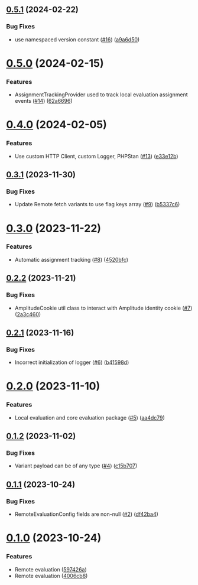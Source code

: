 ## [0.5.1](https://github.com/amplitude/experiment-php-server/compare/0.5.0...0.5.1) (2024-02-22)


### Bug Fixes

* use namespaced version constant ([#16](https://github.com/amplitude/experiment-php-server/issues/16)) ([a9a6d50](https://github.com/amplitude/experiment-php-server/commit/a9a6d50d68d9de84f27dde9bbcd248f864f7cf04))

# [0.5.0](https://github.com/amplitude/experiment-php-server/compare/0.4.0...0.5.0) (2024-02-15)


### Features

* AssignmentTrackingProvider used to track local evaluation assignment events ([#14](https://github.com/amplitude/experiment-php-server/issues/14)) ([62a6696](https://github.com/amplitude/experiment-php-server/commit/62a66960c744b0c7b91793146da4979e8cb57bf0))

# [0.4.0](https://github.com/amplitude/experiment-php-server/compare/0.3.1...0.4.0) (2024-02-05)


### Features

* Use custom HTTP Client, custom Logger, PHPStan ([#13](https://github.com/amplitude/experiment-php-server/issues/13)) ([e33e12b](https://github.com/amplitude/experiment-php-server/commit/e33e12bfb79563e30297bd04c11e8c747f4223d9))

## [0.3.1](https://github.com/amplitude/experiment-php-server/compare/0.3.0...0.3.1) (2023-11-30)


### Bug Fixes

* Update Remote fetch variants to use flag keys array ([#9](https://github.com/amplitude/experiment-php-server/issues/9)) ([b5337c6](https://github.com/amplitude/experiment-php-server/commit/b5337c6b8c495783f63f984a3dba497d04eb9d38))

# [0.3.0](https://github.com/amplitude/experiment-php-server/compare/0.2.2...0.3.0) (2023-11-22)


### Features

* Automatic assignment tracking ([#8](https://github.com/amplitude/experiment-php-server/issues/8)) ([4520bfc](https://github.com/amplitude/experiment-php-server/commit/4520bfce8886a9cbdd0b7692480f6a22d915adc0))

## [0.2.2](https://github.com/amplitude/experiment-php-server/compare/0.2.1...0.2.2) (2023-11-21)


### Bug Fixes

* AmplitudeCookie util class to interact with Amplitude identity cookie ([#7](https://github.com/amplitude/experiment-php-server/issues/7)) ([2a3c460](https://github.com/amplitude/experiment-php-server/commit/2a3c460e13bb2846d49d01aa2e216632af78b529))

## [0.2.1](https://github.com/amplitude/experiment-php-server/compare/0.2.0...0.2.1) (2023-11-16)


### Bug Fixes

* Incorrect initialization of logger ([#6](https://github.com/amplitude/experiment-php-server/issues/6)) ([b41598d](https://github.com/amplitude/experiment-php-server/commit/b41598d468b7afc47805daacad14ef37a63fdcdb))

# [0.2.0](https://github.com/amplitude/experiment-php-server/compare/0.1.2...0.2.0) (2023-11-10)


### Features

* Local evaluation and core evaluation package ([#5](https://github.com/amplitude/experiment-php-server/issues/5)) ([aa4dc79](https://github.com/amplitude/experiment-php-server/commit/aa4dc795228d00bab005bc8233315ad7510f5500))

## [0.1.2](https://github.com/amplitude/experiment-php-server/compare/0.1.1...0.1.2) (2023-11-02)


### Bug Fixes

* Variant payload can be of any type ([#4](https://github.com/amplitude/experiment-php-server/issues/4)) ([c15b707](https://github.com/amplitude/experiment-php-server/commit/c15b7075d4d58c4107c97746809c0fbd6d131945))

## [0.1.1](https://github.com/amplitude/experiment-php-server/compare/v0.1.0...0.1.1) (2023-10-24)


### Bug Fixes

* RemoteEvaluationConfig fields are non-null ([#2](https://github.com/amplitude/experiment-php-server/issues/2)) ([df42ba4](https://github.com/amplitude/experiment-php-server/commit/df42ba4ad3a6fc6e071fafa4ee79fed1e759e728))

# [0.1.0](https://github.com/amplitude/experiment-php-server/compare/0.0.0...0.1.0) (2023-10-24)


### Features

* Remote evaluation ([597426a](https://github.com/amplitude/experiment-php-server/commit/597426a10a4ca4cdb901ab0468273c267fc90a6e))
* Remote evaluation ([4006cb8](https://github.com/amplitude/experiment-php-server/commit/4006cb8752d00dee490febefa66c148fa1690268))
